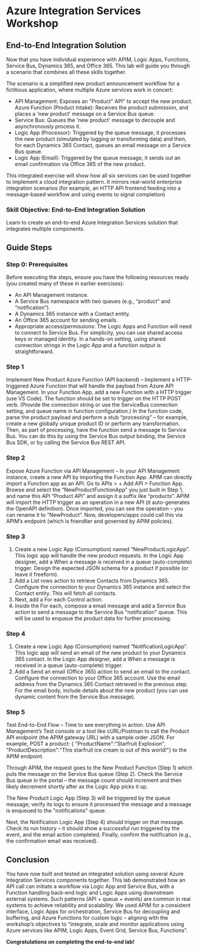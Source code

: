 # Azure Integration Services Workshop

## End-to-End Integration Solution

Now that you have individual experience with APIM, Logic Apps, Functions, Service Bus, Dynamics 365, and Office 365. This lab will guide you through a scenario that combines all these skills together.

The scenario is a simplified new product announcement workflow for a fictitious application, where multiple Azure services work in concert:

- API Management: Exposes an "Product" API” to accept the new product. Azure Function (Product Intake): Receives the product submission, and places a 'new product' message on a Service Bus queue.
- Service Bus: Queues the 'new product' message to decouple and asynchronously process it.
- Logic App (Processor): Triggered by the queue message, it processes the new product (simulated by logging or transforming data) and then, for each Dynamics 365 Contact, queues an email message on a Service Bus queue.
- Logic App (Email): Triggered by the queue message, it sends out an email confirmation via Office 365 of the new product.

This integrated exercise will show how all six services can be used together to implement a cloud integration pattern. It mirrors real-world enterprise integration scenarios (for example, an HTTP API frontend feeding into a message-based workflow and using events to signal completion)

### Skill Objective: End-to-End Integration Solution

Learn to create an end-to-end Azure Integration Services solution that integrates multiple components.

## Guide Steps

### Step 0: Prerequisites

Before executing the steps, ensure you have the following resources ready (you created many of these in earlier exercises):

- An API Management instance.
- A Service Bus namespace with two queues (e.g., “product” and “notification”).
- A Dynamics 365 instance with a Contact entity.
- An Office 365 account for sending emails.
- Appropriate access/permissions: The Logic Apps and Function will need to connect to Service Bus. For simplicity, you can use shared access keys or managed identity. In a hands-on setting, using shared connection strings in the Logic App and a function output is straightforward.

### Step 1

Implement New Product Azure Function (API backend) – Implement a HTTP-triggered Azure Function that will handle the payload from Azure API Management. In your Function App, add a new Function with a HTTP trigger (use VS Code). The function should be set to trigger on the HTTP POST verb. (Provide the connection string or use the ServiceBus connection setting, and queue name in function configuration.) In the function code, parse the product payload and perform a stub “processing” – for example, create a new globally unique product ID or perform any transformation. Then, as part of processing, have the function send a message to Service Bus. You can do this by using the Service Bus output binding, the Service Bus SDK, or by calling the Service Bus REST API.

### Step 2

Expose Azure Function via API Management – In your API Management instance, create a new API by importing the Function App. APIM can directly import a Function app as an API. Go to APIs > + Add API > Function App. Browse and select the “NewProductFunctionApp” you just built in Step 1, and name this API “Product API” and assign it a suffix like “products”. APIM will import the HTTP trigger as an operation in a new API (it auto-generates the OpenAPI definition). Once imported, you can see the operation – you can rename it to “NewProduct”. Now, developers/apps could call this via APIM’s endpoint (which is friendlier and governed by APIM policies).

### Step 3

1. Create a new Logic App (Consumption) named “NewProductLogicApp”. This logic app will handle the new product requests. In the Logic App designer, add a When a message is received in a queue (auto-complete) trigger. Design the expected JSON schema for a product if possible (or leave it freeform).
2. Add a List rows action to retrieve Contacts from Dynamics 365. Configure the connection to your Dynamics 365 instance and select the Contact entity. This will fetch all contacts.
3. Next, add a For each Control action.
4. Inside the For each, compose a email message and add a Service Bus action to send a message to the Service Bus "notification" queue. This will be used to enqueue the product data for further processing.

### Step 4

1. Create a new Logic App (Consumption) named “NotificationLogicApp”. This logic app will send an email of the new product to your Dynamics 365 contact. In the Logic App designer, add a When a message is received in a queue (auto-complete) trigger.
2. Add a Send an email (Office 365) action to send an email to the contact. Configure the connection to your Office 365 account. Use the email address from the Dynamics 365 Contact retrieved in the previous step. For the email body, include details about the new product (you can use dynamic content from the Service Bus message).

### Step 5

Test End-to-End Flow – Time to see everything in action. Use API Management’s Test console or a tool like cURL/Postman to call the Product API endpoint (the APIM gateway URL) with a sample order JSON. For example, POST a product:  { "ProductName":"Starfruit Explosion", "ProductDescription":"This starfruit ice cream is out of this world!"} to the APIM endpoint.

Through APIM, the request goes to the New Product Function (Step 1) which puts the message on the Service Bus queue (Step 2). Check the Service Bus queue in the portal – the message count should increment and then likely decrement shortly after as the Logic App picks it up.

The New Product Logic App (Step 3) will be triggered by the queue message; verify its logs to ensure it processed the message and a message is enqueued to the "notifications" queue.

Next, the Notification Logic App (Step 4) should trigger on that message. Check its run history – it should show a successful run triggered by the event, and the email action completed. Finally, confirm the notification (e.g., the confirmation email was received).

## Conclusion

You have now built and tested an integrated solution using several Azure Integration Services components together. This lab demonstrated how an API call can initiate a workflow via Logic App and Service Bus, with a Function handling back-end logic and Logic Apps using downstream external systems. Such patterns (API + queue + events) are common in real systems to achieve reliability and scalability. We used APIM for a consistent interface, Logic Apps for orchestration, Service Bus for decoupling and buffering, and Azure Functions for custom logic – aligning with the workshop’s objectives to “integrate, scale and monitor applications using Azure services like APIM, Logic Apps, Event Grid, Service Bus, Functions”.

**Congratulations on completing the end-to-end lab!**
